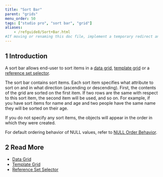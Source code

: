 ```yaml
---
title: "Sort Bar"
parent: "grids"
menu_order: 50
tags: ["studio pro", "sort bar", "grid"]
aliases:
    - /refguide8/Sort+Bar.html
#If moving or renaming this doc file, implement a temporary redirect and let the respective team know they should update the URL in the product. See Mapping to Products for more details.
---
```


## 1 Introduction

A sort bar allows end-user to sort items in a [data grid](data-grid), [template grid](template-grid) or a [reference set selector](reference-set-selector). 

The sort bar contains sort items. Each sort item specifies what attribute to sort on and in what direction (ascending or descending). First, the contents of the grid are sorted on the first item. If two rows are the same with respect to this sort item, the second item will be used, and so on. For example, if you have sort items for name and age and two people have the same name they will be sorted on their age.

If you do not specify any sort items, the objects will appear in the order in which they were created.

For default ordering behavior of NULL values, refer to [NULL Order Behavior](null-ordering-behavior).

## 2 Read More

* [Data Grid](data-grid)
* [Template Grid](template-grid)
* [Reference Set Selector](reference-set-selector)